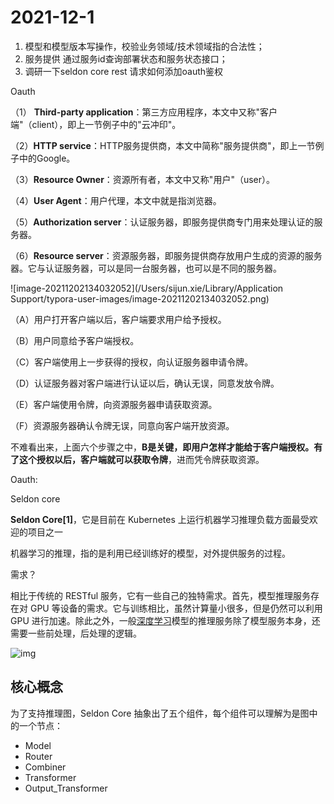 # 2021-12-1

1. 模型和模型版本写操作，校验业务领域/技术领域指的合法性；
2.  服务提供 通过服务id查询部署状态和服务状态接口；
3.  调研一下seldon core rest 请求如何添加oauth鉴权



Oauth

（1） **Third-party application**：第三方应用程序，本文中又称"客户端"（client），即上一节例子中的"云冲印"。

（2）**HTTP service**：HTTP服务提供商，本文中简称"服务提供商"，即上一节例子中的Google。

（3）**Resource Owner**：资源所有者，本文中又称"用户"（user）。

（4）**User Agent**：用户代理，本文中就是指浏览器。

（5）**Authorization server**：认证服务器，即服务提供商专门用来处理认证的服务器。

（6）**Resource server**：资源服务器，即服务提供商存放用户生成的资源的服务器。它与认证服务器，可以是同一台服务器，也可以是不同的服务器。



![image-20211202134032052](/Users/sijun.xie/Library/Application Support/typora-user-images/image-20211202134032052.png)



（A）用户打开客户端以后，客户端要求用户给予授权。

（B）用户同意给予客户端授权。

（C）客户端使用上一步获得的授权，向认证服务器申请令牌。

（D）认证服务器对客户端进行认证以后，确认无误，同意发放令牌。

（E）客户端使用令牌，向资源服务器申请获取资源。

（F）资源服务器确认令牌无误，同意向客户端开放资源。



不难看出来，上面六个步骤之中，**B是关键，即用户怎样才能给于客户端授权。有了这个授权以后，客户端就可以获取令牌**，进而凭令牌获取资源。







Oauth:













Seldon core

**Seldon Core[1]**，它是目前在 Kubernetes 上运行机器学习推理负载方面最受欢迎的项目之一

机器学习的推理，指的是利用已经训练好的模型，对外提供服务的过程。

需求？

相比于传统的 RESTful 服务，它有一些自己的独特需求。首先，模型推理服务存在对 GPU 等设备的需求。它与训练相比，虽然计算量小很多，但是仍然可以利用 GPU 进行加速。除此之外，一般[深度学习](https://www.zhihu.com/search?q=深度学习&search_source=Entity&hybrid_search_source=Entity&hybrid_search_extra={"sourceType"%3A"article"%2C"sourceId"%3A145143582})模型的推理服务除了模型服务本身，还需要一些前处理，后处理的逻辑。



![img](https://pic1.zhimg.com/80/v2-fb0e7450a91b24c650c0c2ce9c0c7c5c_1440w.jpg)



## **核心概念**

为了支持推理图，Seldon Core 抽象出了五个组件，每个组件可以理解为是图中的一个节点：

- Model
- Router
- Combiner
- Transformer
- Output_Transformer

